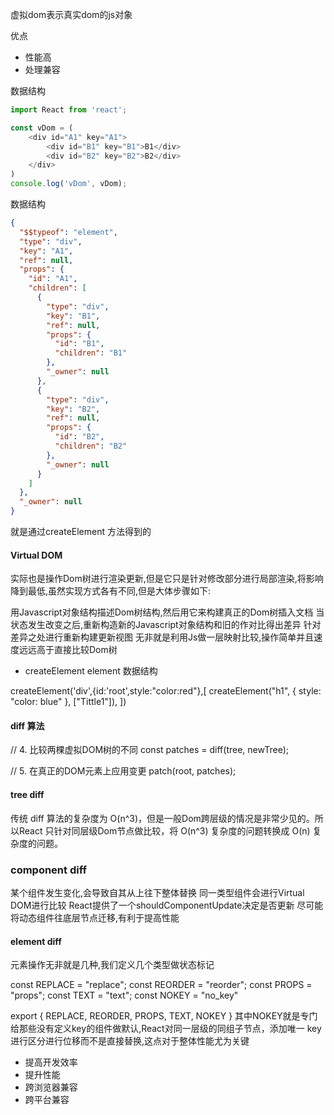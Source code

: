 虚拟dom表示真实dom的js对象

优点

* 性能高
* 处理兼容

数据结构

```javascript
import React from 'react';

const vDom = (
    <div id="A1" key="A1">
        <div id="B1" key="B1">B1</div>
        <div id="B2" key="B2">B2</div>
    </div>
)
console.log('vDom', vDom);

```

数据结构

```json
{
  "$$typeof": "element",
  "type": "div",
  "key": "A1",
  "ref": null,
  "props": {
    "id": "A1",
    "children": [
      {
        "type": "div",
        "key": "B1",
        "ref": null,
        "props": {
          "id": "B1",
          "children": "B1"
        },
        "_owner": null
      },
      {
        "type": "div",
        "key": "B2",
        "ref": null,
        "props": {
          "id": "B2",
          "children": "B2"
        },
        "_owner": null
      }
    ]
  },
  "_owner": null
}

```

就是通过createElement 方法得到的


#### Virtual DOM

实际也是操作Dom树进行渲染更新,但是它只是针对修改部分进行局部渲染,将影响降到最低,虽然实现方式各有不同,但是大体步骤如下:

用Javascript对象结构描述Dom树结构,然后用它来构建真正的Dom树插入文档
当状态发生改变之后,重新构造新的Javascript对象结构和旧的作对比得出差异
针对差异之处进行重新构建更新视图
无非就是利用Js做一层映射比较,操作简单并且速度远远高于直接比较Dom树

* createElement element 数据结构

createElement('div',{id:'root',style:"color:red"},[
    createElement("h1", { style: "color: blue" }, ["Tittle1"]),
])

#### diff 算法


// 4. 比较两棵虚拟DOM树的不同
const patches = diff(tree, newTree);

// 5. 在真正的DOM元素上应用变更
patch(root, patches);

#### tree diff
传统 diff 算法的复杂度为 O(n^3)，但是一般Dom跨层级的情况是非常少见的。所以React 只针对同层级Dom节点做比较，将 O(n^3) 复杂度的问题转换成 O(n) 复杂度的问题。

### component diff
某个组件发生变化,会导致自其从上往下整体替换
同一类型组件会进行Virtual DOM进行比较
React提供了一个shouldComponentUpdate决定是否更新
尽可能将动态组件往底层节点迁移,有利于提高性能

#### element diff
元素操作无非就是几种,我们定义几个类型做状态标记

const REPLACE = "replace";
const REORDER = "reorder";
const PROPS = "props";
const TEXT = "text";
const NOKEY = "no_key"

export {
REPLACE,
REORDER,
PROPS,
TEXT,
NOKEY
}
其中NOKEY就是专门给那些没有定义key的组件做默认,React对同一层级的同组子节点，添加唯一 key 进行区分进行位移而不是直接替换,这点对于整体性能尤为关键

* 提高开发效率
* 提升性能
* 跨浏览器兼容
* 跨平台兼容
